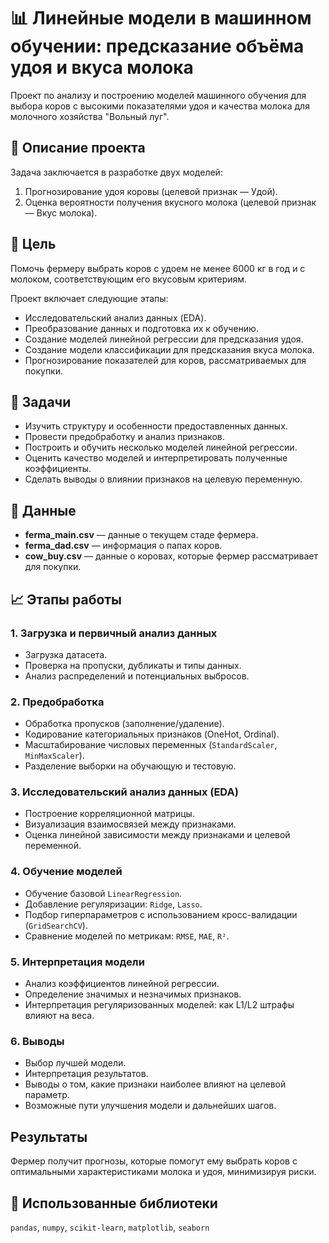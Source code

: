 # 📊 Линейные модели в машинном обучении: предсказание объёма удоя и вкуса молока

Проект по анализу и построению моделей машинного обучения для выбора коров с высокими показателями удоя и качества молока для молочного хозяйства "Вольный луг".

## 📌 Описание проекта

Задача заключается в разработке двух моделей:

1. Прогнозирование удоя коровы (целевой признак — Удой).
2. Оценка вероятности получения вкусного молока (целевой признак — Вкус молока).

## 🎯 Цель 

Помочь фермеру выбрать коров с удоем не менее 6000 кг в год и с молоком, соответствующим его вкусовым критериям.

Проект включает следующие этапы:
- Исследовательский анализ данных (EDA).
- Преобразование данных и подготовка их к обучению.
- Создание моделей линейной регрессии для предсказания удоя.
- Создание модели классификации для предсказания вкуса молока.
- Прогнозирование показателей для коров, рассматриваемых для покупки.

## 🧩 Задачи

- Изучить структуру и особенности предоставленных данных.
- Провести предобработку и анализ признаков.
- Построить и обучить несколько моделей линейной регрессии.
- Оценить качество моделей и интерпретировать полученные коэффициенты.
- Сделать выводы о влиянии признаков на целевую переменную.

## 📂 Данные

- **ferma_main.csv** — данные о текущем стаде фермера.
- **ferma_dad.csv** — информация о папах коров.
- **cow_buy.csv** — данные о коровах, которые фермер рассматривает для покупки.

## 📈 Этапы работы

### 1. Загрузка и первичный анализ данных
- Загрузка датасета.
- Проверка на пропуски, дубликаты и типы данных.
- Анализ распределений и потенциальных выбросов.

### 2. Предобработка
- Обработка пропусков (заполнение/удаление).
- Кодирование категориальных признаков (OneHot, Ordinal).
- Масштабирование числовых переменных (`StandardScaler`, `MinMaxScaler`).
- Разделение выборки на обучающую и тестовую.

### 3. Исследовательский анализ данных (EDA)
- Построение корреляционной матрицы.
- Визуализация взаимосвязей между признаками.
- Оценка линейной зависимости между признаками и целевой переменной.

### 4. Обучение моделей
- Обучение базовой `LinearRegression`.
- Добавление регуляризации: `Ridge`, `Lasso`.
- Подбор гиперпараметров с использованием кросс-валидации (`GridSearchCV`).
- Сравнение моделей по метрикам: `RMSE`, `MAE`, `R²`.

### 5. Интерпретация модели
- Анализ коэффициентов линейной регрессии.
- Определение значимых и незначимых признаков.
- Интерпретация регуляризованных моделей: как L1/L2 штрафы влияют на веса.

### 6. Выводы
- Выбор лучшей модели.
- Интерпретация результатов.
- Выводы о том, какие признаки наиболее влияют на целевой параметр.
- Возможные пути улучшения модели и дальнейших шагов.

## Результаты

Фермер получит прогнозы, которые помогут ему выбрать коров с оптимальными характеристиками молока и удоя, минимизируя риски.

## 📌 Использованные библиотеки

`pandas`, `numpy`, `scikit-learn`, `matplotlib`, `seaborn`

